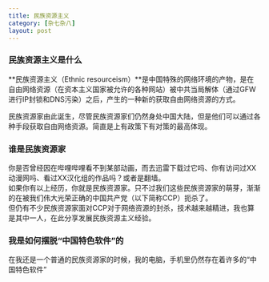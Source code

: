```yaml
---
title: 民族资源主义
category: [杂七杂八]
layout: post
---
```


### 民族资源主义是什么
**民族资源主义（Ethnic resourceism）**是中国特殊的网络环境的产物，是在自由网络资源（在资本主义国家被允许的各种网站）被中共当局解体（通过GFW进行IP封锁和DNS污染）之后，产生的一种新的获取自由网络资源的方式。

民族资源家由此诞生，尽管民族资源家们仍然身处中国大陆，但是他们可以通过各种手段获取自由网络资源。简直是上有政策下有对策的最高体现。

### 谁是民族资源家
你是否曾经因在哔哩哔哩看不到某部动画，而去迅雷下载过它吗、你有访问过XX动漫网吗、看过XX汉化组的作品吗？或者是翻墙。  
如果你有以上经历，你就是民族资源家。只不过我们这些民族资源家的萌芽，渐渐的在被我们伟大光荣正确的中国共产党（以下简称CCP）扼杀了。  
但仍有不少民族资源家面对CCP对于网络资源的封杀，技术越来越精进，我也算是其中一人，在此分享发展民族资源主义经验。

### 我是如何摆脱“中国特色软件”的
在我还是一个普通的民族资源家的时候，我的电脑，手机里仍然存在着许多的“中国特色软件”




